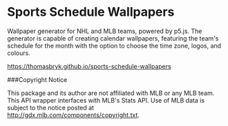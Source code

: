 # Sports Schedule Wallpapers

Wallpaper generator for NHL and MLB teams, powered by p5.js. The generator is capable of creating calendar wallpapers, featuring the team's schedule for the month with the option to choose the time zone, logos, and colours.

https://thomasbryk.github.io/sports-schedule-wallpapers



###Copyright Notice

This package and its author are not affiliated with MLB or any MLB team. This API wrapper interfaces with MLB's Stats API. Use of MLB data is subject to the notice posted at http://gdx.mlb.com/components/copyright.txt.
